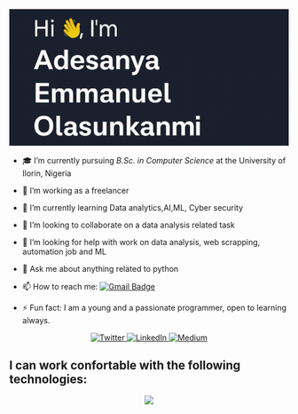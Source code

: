 
<img src="https://github.com/Sukobig4l/Sukobig4l/blob/main/cover_photo.png">

- 🎓 I’m currently pursuing *B.Sc. in Computer Science* at the University of Ilorin, Nigeria
- 🔭 I’m working as a freelancer
- 🌱 I’m currently learning Data analytics,AI,ML, Cyber security 
- 👯 I’m looking to collaborate on a data analysis related task
- 🤔 I’m looking for help with work on data analysis, web scrapping, automation job and ML
- 💬 Ask me about anything related to python
- 📫 How to reach me: [![Gmail Badge](https://img.shields.io/badge/-sukobig4l-c14438?style=social&logo=Gmail&logoColor=red&link=mailto:adesanyasunkanmi05@gmail.com)](mailto:adesanyasunkanmi05@gmail.com)

- ⚡ Fun fact: I am a young and a passionate programmer, open to learning always.

<p align="center">
  <a href="https://x.com/SukoBig4L?t=Bu1O1MPs5-nm0-rnDxUobw&s=09" target="_blank">
    <img src="https://img.shields.io/badge/twitter-%231DA1F2.svg?&style=for-the-badge&logo=twitter&logoColor=white&color=071A2C" alt="Twitter"/>
  </a>
  <a href="https://ng.linkedin.com/in/emmanuel-adesanya-229182249" target="_blank">
    <img src="https://img.shields.io/badge/linkedin-%230077B5.svg?&style=for-the-badge&logo=linkedin&logoColor=white&color=071A2C" alt="LinkedIn"/>
  </a>
 
  <a href="https://medium.com/@adesanyasunkanmi05" target="_blank">
    <img src="https://img.shields.io/badge/medium-%2312100E.svg?&style=for-the-badge&logo=medium&logoColor=white&color=071A2C" alt="Medium"/>
  </a>
    
</p>


## I can work confortable with the following technologies:

<p align="center">
  <a href="https://skillicons.dev">
    <img src="https://skillicons.dev/icons?i=py,js,django,selenium,html,css,mysql,linux,tensorflow" />
  </a>
</p>


<!-- [![My Skills](https://skillicons.dev/icons?i=py,js,html,selenium,django,css,git,linux,mysql,tensorflow&theme=light&perline=5)](https://skillicons.dev) -->

